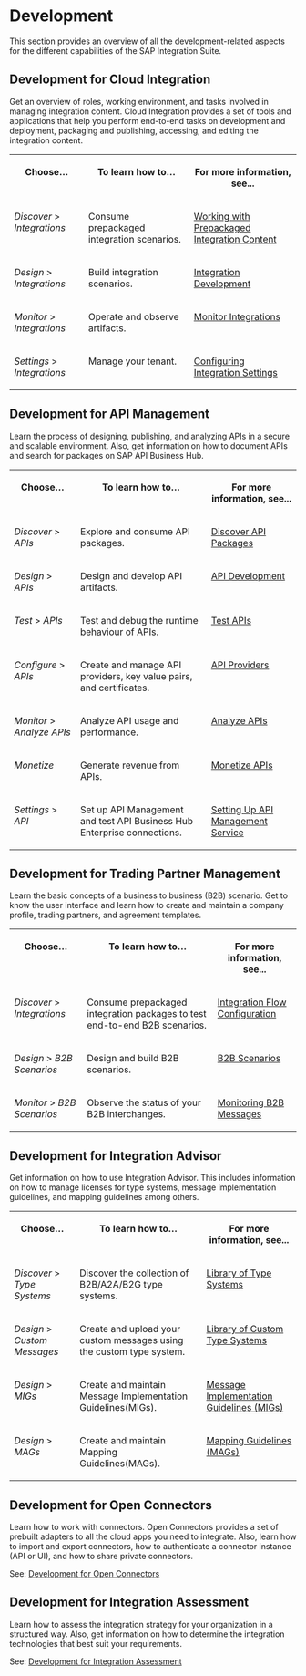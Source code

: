 <!-- loiode1ae814218247c6bac4975cb486e431 -->

# Development

This section provides an overview of all the development-related aspects for the different capabilities of the SAP Integration Suite.



<a name="loiode1ae814218247c6bac4975cb486e431__section_Cloud_Integration"/>

## Development for Cloud Integration

Get an overview of roles, working environment, and tasks involved in managing integration content. Cloud Integration provides a set of tools and applications that help you perform end-to-end tasks on development and deployment, packaging and publishing, accessing, and editing the integration content.


<table>
<tr>
<th valign="top">

Choose…



</th>
<th valign="top">

To learn how to…



</th>
<th valign="top">

For more information, see...



</th>
</tr>
<tr>
<td valign="top">

 *Discover* \> *Integrations* 



</td>
<td valign="top">

Consume prepackaged integration scenarios.



</td>
<td valign="top">

[Working with Prepackaged Integration Content](working-with-prepackaged-integration-content-bd2ed3e.md)



</td>
</tr>
<tr>
<td valign="top">

 *Design* \> *Integrations* 



</td>
<td valign="top">

Build integration scenarios.



</td>
<td valign="top">

[Integration Development](integration-development-b18936e.md)



</td>
</tr>
<tr>
<td valign="top">

 *Monitor* \> *Integrations* 



</td>
<td valign="top">

Operate and observe artifacts.



</td>
<td valign="top">

[Monitor Integrations](monitor-integrations-05446d0.md)



</td>
</tr>
<tr>
<td valign="top">

 *Settings* \> *Integrations* 



</td>
<td valign="top">

Manage your tenant.



</td>
<td valign="top">

[Configuring Integration Settings](configuring-integration-settings-de929c6.md)



</td>
</tr>
</table>



<a name="loiode1ae814218247c6bac4975cb486e431__section_APIM"/>

## Development for API Management

Learn the process of designing, publishing, and analyzing APIs in a secure and scalable environment. Also, get information on how to document APIs and search for packages on SAP API Business Hub.


<table>
<tr>
<th valign="top">

Choose…



</th>
<th valign="top">

To learn how to…



</th>
<th valign="top">

For more information, see...



</th>
</tr>
<tr>
<td valign="top">

 *Discover* \> *APIs* 



</td>
<td valign="top">

Explore and consume API packages.



</td>
<td valign="top">

[Discover API Packages](discover-api-packages-5cb804c.md)



</td>
</tr>
<tr>
<td valign="top">

 *Design* \> *APIs* 



</td>
<td valign="top">

Design and develop API artifacts.



</td>
<td valign="top">

[API Development](api-development-adcbc07.md)



</td>
</tr>
<tr>
<td valign="top">

 *Test* \> *APIs* 



</td>
<td valign="top">

Test and debug the runtime behaviour of APIs.



</td>
<td valign="top">

[Test APIs](test-apis-3ba6151.md)



</td>
</tr>
<tr>
<td valign="top">

 *Configure* \> *APIs* 



</td>
<td valign="top">

Create and manage API providers, key value pairs, and certificates.



</td>
<td valign="top">

[API Providers](api-providers-42e13b2.md)



</td>
</tr>
<tr>
<td valign="top">

 *Monitor* \> *Analyze APIs* 



</td>
<td valign="top">

Analyze API usage and performance.



</td>
<td valign="top">

[Analyze APIs](analyze-apis-7712c61.md)



</td>
</tr>
<tr>
<td valign="top">

 *Monetize* 



</td>
<td valign="top">

Generate revenue from APIs.



</td>
<td valign="top">

[Monetize APIs](monetize-apis-fcdc89b.md)



</td>
</tr>
<tr>
<td valign="top">

 *Settings* \> *API* 



</td>
<td valign="top">

Set up API Management and test API Business Hub Enterprise connections.



</td>
<td valign="top">

[Setting Up API Management Service](setting-up-api-management-service-f34e86c.md)



</td>
</tr>
</table>



<a name="loiode1ae814218247c6bac4975cb486e431__section_TPM"/>

## Development for Trading Partner Management

Learn the basic concepts of a business to business \(B2B\) scenario. Get to know the user interface and learn how to create and maintain a company profile, trading partners, and agreement templates.


<table>
<tr>
<th valign="top">

Choose…



</th>
<th valign="top">

To learn how to…



</th>
<th valign="top">

For more information, see...



</th>
</tr>
<tr>
<td valign="top">

 *Discover* \> *Integrations* 



</td>
<td valign="top">

Consume prepackaged integration packages to test end-to-end B2B scenarios.



</td>
<td valign="top">

[Integration Flow Configuration](integration-flow-configuration-0ff6229.md)



</td>
</tr>
<tr>
<td valign="top">

 *Design* \> *B2B Scenarios* 



</td>
<td valign="top">

Design and build B2B scenarios.



</td>
<td valign="top">

[B2B Scenarios](b2b-scenarios-c55eb4d.md)



</td>
</tr>
<tr>
<td valign="top">

 *Monitor* \> *B2B Scenarios* 



</td>
<td valign="top">

Observe the status of your B2B interchanges.



</td>
<td valign="top">

[Monitoring B2B Messages](monitoring-b2b-messages-b5e1fc9.md)



</td>
</tr>
</table>



<a name="loiode1ae814218247c6bac4975cb486e431__section_Integration_Advisor"/>

## Development for Integration Advisor

Get information on how to use Integration Advisor. This includes information on how to manage licenses for type systems, message implementation guidelines, and mapping guidelines among others.


<table>
<tr>
<th valign="top">

Choose…



</th>
<th valign="top">

To learn how to…



</th>
<th valign="top">

For more information, see...



</th>
</tr>
<tr>
<td valign="top">

 *Discover* \> *Type Systems* 



</td>
<td valign="top">

Discover the collection of B2B/A2A/B2G type systems.



</td>
<td valign="top">

[Library of Type Systems](library-of-type-systems-740136b.md)



</td>
</tr>
<tr>
<td valign="top">

 *Design* \> *Custom Messages* 



</td>
<td valign="top">

Create and upload your custom messages using the custom type system.



</td>
<td valign="top">

[Library of Custom Type Systems](library-of-custom-type-systems-884bb25.md)



</td>
</tr>
<tr>
<td valign="top">

 *Design* \> *MIGs* 



</td>
<td valign="top">

Create and maintain Message Implementation Guidelines\(MIGs\).



</td>
<td valign="top">

[Message Implementation Guidelines \(MIGs\)](message-implementation-guidelines-migs-f9f2bab.md)



</td>
</tr>
<tr>
<td valign="top">

 *Design* \> *MAGs* 



</td>
<td valign="top">

Create and maintain Mapping Guidelines\(MAGs\).



</td>
<td valign="top">

[Mapping Guidelines \(MAGs\)](mapping-guidelines-mags-42124f4.md)



</td>
</tr>
</table>



<a name="loiode1ae814218247c6bac4975cb486e431__section_uhl_p4n_plb"/>

## Development for Open Connectors

Learn how to work with connectors. Open Connectors provides a set of prebuilt adapters to all the cloud apps you need to integrate. Also, learn how to import and export connectors, how to authenticate a connector instance \(API or UI\), and how to share private connectors.

See: [Development for Open Connectors](https://help.openconnectors.ext.hana.ondemand.com/home/working-with-elements)



<a name="loiode1ae814218247c6bac4975cb486e431__section_vxn_yth_5tb"/>

## Development for Integration Assessment

Learn how to assess the integration strategy for your organization in a structured way. Also, get information on how to determine the integration technologies that best suit your requirements.

See: [Development for Integration Assessment](https://help.sap.com/docs/CLOUD_INTEGRATION/36eacbcb75de48a48717090574ba16d0/310067e3e49342ddbe5a90c8f33a1910.html?version=Cloud)

